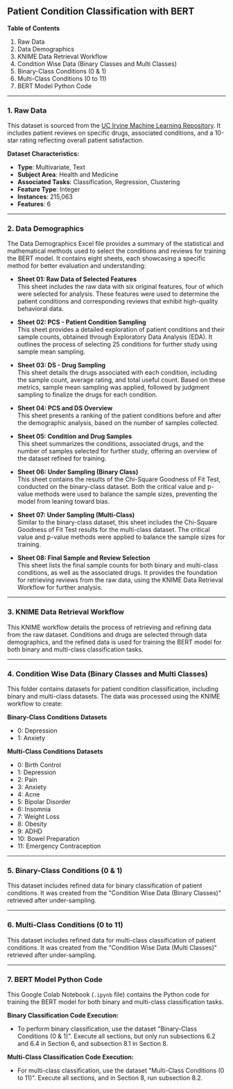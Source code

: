 ## **Patient Condition Classification with BERT**

**Table of Contents**
1. Raw Data  
2. Data Demographics  
3. KNIME Data Retrieval Workflow  
4. Condition Wise Data (Binary Classes and Multi Classes)  
5. Binary-Class Conditions (0 & 1)  
6. Multi-Class Conditions (0 to 11)  
7. BERT Model Python Code

---

### 1. Raw Data
This dataset is sourced from the [UC Irvine Machine Learning Repository](https://archive.ics.uci.edu/dataset/462/drug+review+dataset+drugs+com). It includes patient reviews on specific drugs, associated conditions, and a 10-star rating reflecting overall patient satisfaction.

**Dataset Characteristics:**
- **Type**: Multivariate, Text
- **Subject Area**: Health and Medicine
- **Associated Tasks**: Classification, Regression, Clustering
- **Feature Type**: Integer
- **Instances**: 215,063
- **Features**: 6

---

### 2. Data Demographics
The Data Demographics Excel file provides a summary of the statistical and mathematical methods used to select the conditions and reviews for training the BERT model. It contains eight sheets, each showcasing a specific method for better evaluation and understanding:

- **Sheet 01: Raw Data of Selected Features**  
  This sheet includes the raw data with six original features, four of which were selected for analysis. These features were used to determine the patient conditions and corresponding reviews that exhibit high-quality behavioral data.

- **Sheet 02: PCS - Patient Condition Sampling**  
  This sheet provides a detailed exploration of patient conditions and their sample counts, obtained through Exploratory Data Analysis (EDA). It outlines the process of selecting 25 conditions for further study using sample mean sampling.

- **Sheet 03: DS - Drug Sampling**  
  This sheet details the drugs associated with each condition, including the sample count, average rating, and total useful count. Based on these metrics, sample mean sampling was applied, followed by judgment sampling to finalize the drugs for each condition.

- **Sheet 04: PCS and DS Overview**  
  This sheet presents a ranking of the patient conditions before and after the demographic analysis, based on the number of samples collected.

- **Sheet 05: Condition and Drug Samples**  
  This sheet summarizes the conditions, associated drugs, and the number of samples selected for further study, offering an overview of the dataset refined for training.

- **Sheet 06: Under Sampling (Binary Class)**  
  This sheet contains the results of the Chi-Square Goodness of Fit Test, conducted on the binary-class dataset. Both the critical value and p-value methods were used to balance the sample sizes, preventing the model from leaning toward bias.

- **Sheet 07: Under Sampling (Multi-Class)**  
  Similar to the binary-class dataset, this sheet includes the Chi-Square Goodness of Fit Test results for the multi-class dataset. The critical value and p-value methods were applied to balance the sample sizes for training.

- **Sheet 08: Final Sample and Review Selection**  
  This sheet lists the final sample counts for both binary and multi-class conditions, as well as the associated drugs. It provides the foundation for retrieving reviews from the raw data, using the KNIME Data Retrieval Workflow for further analysis.

---

### 3. KNIME Data Retrieval Workflow
This KNIME workflow details the process of retrieving and refining data from the raw dataset. Conditions and drugs are selected through data demographics, and the refined data is used for training the BERT model for both binary and multi-class classification tasks.

---

### 4. Condition Wise Data (Binary Classes and Multi Classes)
This folder contains datasets for patient condition classification, including binary and multi-class datasets. The data was processed using the KNIME workflow to create:

**Binary-Class Conditions Datasets**
- 0: Depression  
- 1: Anxiety

**Multi-Class Conditions Datasets**
- 0: Birth Control  
- 1: Depression  
- 2: Pain  
- 3: Anxiety  
- 4: Acne  
- 5: Bipolar Disorder  
- 6: Insomnia  
- 7: Weight Loss  
- 8: Obesity  
- 9: ADHD  
- 10: Bowel Preparation  
- 11: Emergency Contraception

---

### 5. Binary-Class Conditions (0 & 1)
This dataset includes refined data for binary classification of patient conditions. It was created from the "Condition Wise Data (Binary Classes)" retrieved after under-sampling.

---

### 6. Multi-Class Conditions (0 to 11)
This dataset includes refined data for multi-class classification of patient conditions. It was created from the "Condition Wise Data (Multi Classes)" retrieved after under-sampling.

---

### 7. BERT Model Python Code
This Google Colab Notebook (`.ipynb` file) contains the Python code for training the BERT model for both binary and multi-class classification tasks.

**Binary Classification Code Execution:**
- To perform binary classification, use the dataset "Binary-Class Conditions (0 & 1)". Execute all sections, but only run subsections 6.2 and 6.4 in Section 6, and subsection 8.1 in Section 8.

**Multi-Class Classification Code Execution:**
- For multi-class classification, use the dataset "Multi-Class Conditions (0 to 11)". Execute all sections, and in Section 8, run subsection 8.2.
